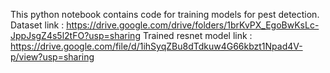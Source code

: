 This python notebook contains code for training models for pest detection.
Dataset link : https://drive.google.com/drive/folders/1brKvPX_EgoBwKsLc-JppJsgZ4s5l2tFO?usp=sharing
Trained resnet model link : https://drive.google.com/file/d/1ihSyqZBu8dTdkuw4G66kbzt1Npad4V-p/view?usp=sharing
